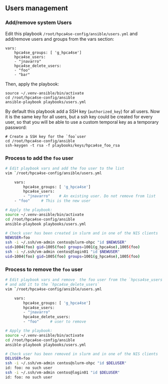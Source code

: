## Users management

### Add/remove system Users
Edit this playbook `/root/hpca4se-config/ansible/users.yml` and add/remove users and groups from the vars section:

    vars:
        hpca4se_groups: [ 'g_hpca4se']
        hpca4se_users:
        - "jnavarro"
        hpca4se_delete_users:
        - "foo"
        - "bar"

Then, apply the playbook:

    source ~/.venv-ansible/bin/activate
    cd /root/hpca4se-config/ansible
    ansible-playbook playbooks/users.yml


By default this playbook add a SSH key (`authorized_key`) for all users. Now it is the same key for all users, but a ssh key could be created for every user, so that you will be able to use a custom temporal key as a temporary password:

    # Create a SSH key for the `foo`user
    cd /root/hpca4se-config/ansible
    ssh-keygen -t rsa -f playbooks/keys/hpca4se_foo_rsa


### Process to add the `foo` user
```bash
# Edit playbook vars and add the foo user to the list
vim `/root/hpca4se-config/ansible/users.yml

    vars:
        hpca4se_groups: [ 'g_hpca4se']
        hpca4se_users:
        - "jnavarro"	# An existing user. Do not remove from list
	- "foo"		# This is the new user

# Apply the playbook:
source ~/.venv-ansible/bin/activate
cd /root/hpca4se-config/ansible
ansible-playbook playbooks/users.yml

# Check user has been created in slurm and in one of the NIS clients
NEWUSER=foo
ssh -i ~/.ssh/vm-admin centos@slurm-ohpc "id $NEWUSER"
uid=1004(foo) gid=1005(foo) groups=1001(g_hpca4se),1005(foo)
ssh -i ~/.ssh/vm-admin centos@login01 "id $NEWUSER"
uid=1004(foo) gid=1005(foo) groups=1001(g_hpca4se),1005(foo)
```

### Process to remove the `foo` user
```bash
# Edit playbook vars and remove  the foo user from the `hpcsa4se_users` list 
# and add it to the `hpca4se_delete_users`
vim `/root/hpca4se-config/ansible/users.yml

    vars:
        hpca4se_groups: [ 'g_hpca4se']
        hpca4se_users:
        - "jnavarro"
        hpca4se_delete_users:
        - "foo"		# user to remove

# Apply the playbook:
source ~/.venv-ansible/bin/activate
cd /root/hpca4se-config/ansible
ansible-playbook playbooks/users.yml

# Check user has been removed in slurm and in one of the NIS clients
DELUSER=foo
ssh -i ~/.ssh/vm-admin centos@slurm-ohpc "id $DELUSER"
id: foo: no such user
ssh -i ~/.ssh/vm-admin centos@login01 "id $DELUSER"
id: foo: no such user
```



<div style="page-break-after: always;"></div>
